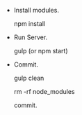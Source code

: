 * Install modules.

    npm install

* Run Server.

    gulp (or npm start)

* Commit.

    gulp clean

    rm -rf node_modules

    commit.
